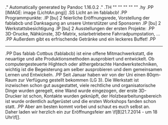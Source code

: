 .\" Automatically generated by Pandoc 1.16.0.2
.\"
.TH "" "" "" "" ""
.hy
.PP
[IMAGE: image (LichtAn.png)]
.SS Licht an im fablabcb!
.PP
Programmpunkte:
.IP \[bu] 2
feierliche Eröffnungsrede, Vorstellung der fablabcb und Danksagung an
unsere Unterstützer und Sponsoren
.IP \[bu] 2
Werkstattsbesichtigung
.IP \[bu] 2
Ausstellungen der ersten Projekte:
.PP
3D\-Drucke, Nähkünste, 3D\-Matrix, solarbetriebene Fahrradpumpstation,
...
.PP
Außerdem gibt es erfrischende Getränke und ein leckeres Buffet!
.PP
   *   *   *   *   *
.PP
Das fablab Cottbus (fablabcb) ist eine offene Mitmachwerkstatt, die
neuartige und alte Produktionsmethoden ausprobiert und entwickelt.
Ob computergesteuerte Hightech oder althergebrachte Handwerkstechniken,
wichtig ist die Begeisterung am selber ausprobieren und dem gemeinsamen
Lernen und Entwickeln.
.PP
Seit Januar haben wir von der Uni einen 80qm\- Raum zur Verfügung
gestellt bekommen (LG 3).
Die Werkstatt ist inzwischen schon gut ausgestattet, viele rechtliche
und organisatorische Dinge wurden geregelt, eine Wand wurde eingezogen,
der erste 3D\-Drucker ist schon, Kontakte wurden geknüpft, der
Holzbearbeitungsbereich ist wurde ordentlich aufgerüstet und die ersten
Workshops fanden schon statt.
.PP
Aber am besten kommt vorbei und schaut es euch selbst an.
Daher laden wir herzlich ein zur Eröffnungsfeier am \f[B]21.7.2014 \- um
18 Uhr\f[].
